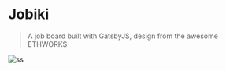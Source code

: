 # Jobiki

> A job board built with GatsbyJS, design from the awesome ETHWORKS

![ss](https://dribbble.com/shots/6473939-Job-portal/attachments)
